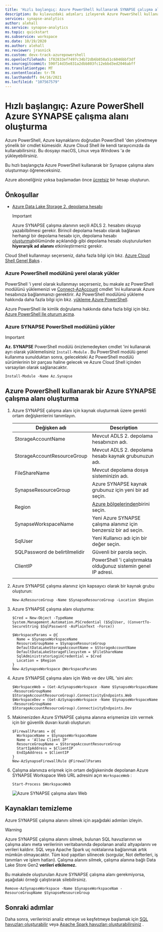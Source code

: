 ```yaml
---
title: 'Hızlı başlangıç: Azure PowerShell kullanarak SYNAPSE çalışma alanı oluşturma'
description: Bu kılavuzdaki adımları izleyerek Azure PowerShell kullanarak bir Azure SYNAPSE çalışma alanı oluşturun.
services: synapse-analytics
author: alehall
ms.service: synapse-analytics
ms.topic: quickstart
ms.subservice: workspace
ms.date: 10/19/2020
ms.author: alehall
ms.reviewer: jrasnick
ms.custom: devx-track-azurepowershell
ms.openlocfilehash: 1f02833ef7497c34b72db6b858a51c6046bbf3df
ms.sourcegitcommit: 590f14d35e831a2dbb803fc12ebbd3ed2046abff
ms.translationtype: MT
ms.contentlocale: tr-TR
ms.lasthandoff: 04/16/2021
ms.locfileid: "107567579"
---
```

# <a name="quickstart-create-an-azure-synapse-workspace-with-azure-powershell"></a>Hızlı başlangıç: Azure PowerShell Azure SYNAPSE çalışma alanı oluşturma

Azure PowerShell, Azure kaynaklarını doğrudan PowerShell 'den yönetmeye yönelik bir cmdlet kümesidir. Azure Cloud Shell ile kendi tarayıcınızda da kullanabilirsiniz. Bu dosyayı macOS, Linux veya Windows 'a de yükleyebilirsiniz.

Bu hızlı başlangıçta Azure PowerShell kullanarak bir Synapse çalışma alanı oluşturmayı öğreneceksiniz.

Azure aboneliğiniz yoksa başlamadan önce [ücretsiz](https://azure.microsoft.com/free/) bir hesap oluşturun.

## <a name="prerequisites"></a>Önkoşullar

- [Azure Data Lake Storage 2. depolama hesabı](../storage/common/storage-account-create.md)

    > [!IMPORTANT]
    > Azure SYNAPSE çalışma alanının seçili ADLS 2. hesabını okuyup yazabilbilmesi gerekir. Birincil depolama hesabı olarak bağlanan herhangi bir depolama hesabı için, depolama hesabı [oluşturma](../storage/common/storage-account-create.md?tabs=azure-powershell#create-a-storage-account)bölümünde açıklandığı gibi depolama hesabı oluşturulurken **hiyerarşik ad alanını** etkinleştirmeniz gerekir.

Cloud Shell kullanmayı seçerseniz, daha fazla bilgi için bkz. [Azure Cloud Shell Genel Bakış](../cloud-shell/overview.md) .

### <a name="install-the-azure-powershell-module-locally"></a>Azure PowerShell modülünü yerel olarak yükler

PowerShell 'i yerel olarak kullanmayı seçerseniz, bu makale az PowerShell modülünü yüklemenizi ve [Connect-AzAccount](/powershell/module/az.accounts/connect-azaccount) cmdlet 'Ini kullanarak Azure hesabınıza bağlanmanızı gerektirir. Az PowerShell modülünü yükleme hakkında daha fazla bilgi için bkz. [yükleme Azure PowerShell](/powershell/azure/install-az-ps).

Azure PowerShell ile kimlik doğrulama hakkında daha fazla bilgi için bkz. [Azure PowerShell Ile oturum açma](/powershell/azure/authenticate-azureps).

### <a name="install-the-azure-synapse-powershell-module"></a>Azure SYNAPSE PowerShell modülünü yükler

> [!IMPORTANT]
> **Az. SYNAPSE** PowerShell modülü önizlemedeyken cmdlet 'ini kullanarak ayrı olarak yüklemelisiniz `Install-Module` . Bu PowerShell modülü genel kullanıma sunulduktan sonra, gelecekteki Az PowerShell modülü sürümlerinin bir parçası haline gelecek ve Azure Cloud Shell içinden varsayılan olarak sağlanacaktır.

```azurepowershell-interactive
Install-Module -Name Az.Synapse
```

## <a name="create-an-azure-synapse-workspace-using-azure-powershell"></a>Azure PowerShell kullanarak bir Azure SYNAPSE çalışma alanı oluşturma

1. Azure SYNAPSE çalışma alanı için kaynak oluşturmak üzere gerekli ortam değişkenlerini tanımlayın.

   |        Değişken adı        |                                                 Description                                                 |
   | --------------------------- | ----------------------------------------------------------------------------------------------------------- |
   | StorageAccountName          | Mevcut ADLS 2. depolama hesabınızın adı.                                                           |
   | StorageAccountResourceGroup | Mevcut ADLS 2. depolama hesabı kaynak grubunuzun adı.                                             |
   | FileShareName               | Mevcut depolama dosya sisteminizin adı.                                                                  |
   | SynapseResourceGroup        | Azure SYNAPSE kaynak grubunuz için yeni bir ad seçin.                                                    |
   | Region                      | [Azure bölgelerinden](https://azure.microsoft.com/global-infrastructure/geographies/#overview)birini seçin. |
   | SynapseWorkspaceName        | Yeni Azure SYNAPSE çalışma alanınız için benzersiz bir ad seçin.                                                  |
   | SqlUser                     | Yeni Kullanıcı adı için bir değer seçin.                                                                          |
   | SQLPassword de belirtilmelidir                 | Güvenli bir parola seçin.                                                                                   |
   | ClientIP                    | PowerShell 'i çalıştırmakta olduğunuz sistemin genel IP adresi.                                             |
   |                             |                                                                                                             |

1. Azure SYNAPSE çalışma alanınız için kapsayıcı olarak bir kaynak grubu oluşturun:

   ```azurepowershell-interactive
   New-AzResourceGroup -Name $SynapseResourceGroup -Location $Region
   ```

1. Azure SYNAPSE çalışma alanı oluşturma:

   ```azurepowershell-interactive
   $Cred = New-Object -TypeName System.Management.Automation.PSCredential ($SqlUser, (ConvertTo-SecureString $SqlPassword -AsPlainText -Force))

   $WorkspaceParams = @{
     Name = $SynapseWorkspaceName
     ResourceGroupName = $SynapseResourceGroup
     DefaultDataLakeStorageAccountName = $StorageAccountName
     DefaultDataLakeStorageFilesystem = $FileShareName
     SqlAdministratorLoginCredential = $Cred
     Location = $Region
   }
   New-AzSynapseWorkspace @WorkspaceParams
   ```

1. Azure SYNAPSE çalışma alanı için Web ve dev URL 'sini alın:

   ```azurepowershell-interactive
   $WorkspaceWeb = (Get-AzSynapseWorkspace -Name $SynapseWorkspaceName -ResourceGroupName $StorageAccountResourceGroup).ConnectivityEndpoints.Web
   $WorkspaceDev = (Get-AzSynapseWorkspace -Name $SynapseWorkspaceName -ResourceGroupName $StorageAccountResourceGroup).ConnectivityEndpoints.Dev
   ```

1. Makinenizden Azure SYNAPSE çalışma alanına erişmenize izin vermek için bir güvenlik duvarı kuralı oluşturun:

   ```azurepowershell-interactive
   $FirewallParams = @{
     WorkspaceName = $SynapseWorkspaceName
     Name = 'Allow Client IP'
     ResourceGroupName = $StorageAccountResourceGroup
     StartIpAddress = $ClientIP
     EndIpAddress = $ClientIP
   }
   New-AzSynapseFirewallRule @FirewallParams
   ```

1. Çalışma alanınıza erişmek için ortam değişkeninde depolanan Azure SYNAPSE Workspace Web URL adresini açın `WorkspaceWeb` :

   ```azurepowershell-interactive
   Start-Process $WorkspaceWeb
   ```

   ![Azure SYNAPSE çalışma alanı Web](media/quickstart-create-synapse-workspace-powershell/create-workspace-powershell-1.png)

## <a name="clean-up-resources"></a>Kaynakları temizleme

Azure SYNAPSE çalışma alanını silmek için aşağıdaki adımları izleyin.

> [!WARNING]
> Azure SYNAPSE çalışma alanını silmek, bulunan SQL havuzlarının ve çalışma alanı meta verilerinin veritabanında depolanan analiz altyapılarını ve verileri kaldırır. SQL veya Apache Spark uç noktalarına bağlanmak artık mümkün olmayacaktır. Tüm kod yapıtları silinecek (sorgular, Not defterleri, iş tanımları ve işlem hatları). Çalışma alanını silmek, çalışma alanına bağlı Data Lake Store Gen2 **verileri etkilemez.**

Bu makalede oluşturulan Azure SYNAPSE çalışma alanı gerekmiyorsa, aşağıdaki örneği çalıştırarak silebilirsiniz.

```azurepowershell-interactive
Remove-AzSynapseWorkspace -Name $SynapseWorkspaceNam -ResourceGroupName $SynapseResourceGroup
```

## <a name="next-steps"></a>Sonraki adımlar

Daha sonra, verilerinizi analiz etmeye ve keşfetmeye başlamak için [SQL havuzları oluşturabilir](quickstart-create-sql-pool-studio.md) veya [Apache Spark havuzları oluşturabilirsiniz](quickstart-create-apache-spark-pool-studio.md) .